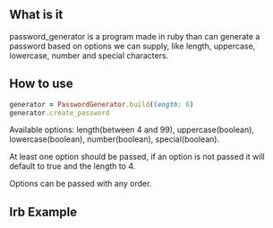 ## What is it
password_generator is a program made in ruby than can generate a password based on options we can supply, like length, uppercase, lowercase, number and special characters.

## How to use
```ruby
generator = PasswordGenerator.build(length: 6)
generator.create_password
```
Available options: length(between 4 and 99), uppercase(boolean), lowercase(boolean), number(boolean), special(boolean).

At least one option should be passed, if an option is not passed it will default to true and the length to 4.

Options can be passed with any order.

## Irb Example
